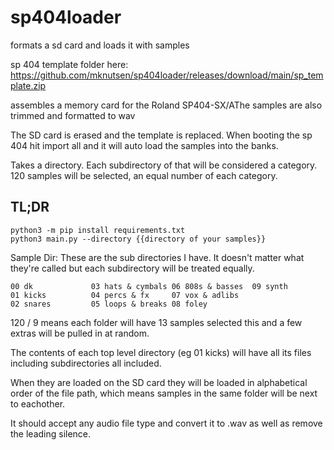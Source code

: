 # sp404loader
formats a sd card and loads it with samples

sp 404 template folder here: https://github.com/mknutsen/sp404loader/releases/download/main/sp_template.zip

assembles a memory card for the Roland SP404-SX/AThe samples are also trimmed and formatted to wav

The SD card is erased and the template is replaced. When booting the sp 404 hit import all and it will auto load the samples into the banks.

Takes a directory. Each subdirectory of that will be considered a category. 120 samples will be selected, an equal number of each category.

## TL;DR
```
python3 -m pip install requirements.txt
python3 main.py --directory {{directory of your samples}}
```

Sample Dir:
These are the sub directories I have. It doesn't matter what they're called but each subdirectory will be treated equally.
```
00 dk             03 hats & cymbals 06 808s & basses  09 synth
01 kicks          04 percs & fx     07 vox & adlibs
02 snares         05 loops & breaks 08 foley
```
120 / 9 means each folder will have 13 samples selected this and a few extras will be pulled in at random.

The contents of each top level directory (eg 01 kicks) will have all its files including subdirectories all included.

When they are loaded on the SD card they will be loaded in alphabetical order of the file path, which means samples in the same folder will be next to eachother.

It should accept any audio file type and convert it to .wav as well as remove the leading silence.
